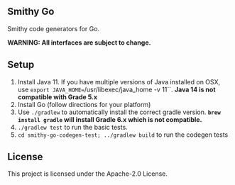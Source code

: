 ## Smithy Go

Smithy code generators for Go.

**WARNING: All interfaces are subject to change.**

## Setup

1. Install Java 11. If you have multiple versions of Java installed on OSX, use `export JAVA_HOME=`/usr/libexec/java_home -v 11``. **Java 14 is not compatible with Grade 5.x**
2. Install Go (follow directions for your platform)
3. Use `./gradlew` to automatically install the correct gradle version. **`brew install gradle` will install Gradle 6.x which is not compatible.**
4. `./gradlew test` to run the basic tests.
5. `cd smithy-go-codegen-test; ../gradlew build` to run the codegen tests

## License

This project is licensed under the Apache-2.0 License.


